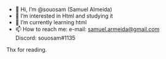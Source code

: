 - 👋 Hi, I’m @souosam (Samuel Almeida)
- 👀 I’m interested in Html and studying it
- 🌱 I’m currently learning html
- 📫 How to reach me: 
e-mail: samuel.armeida@gmail.com  
Discord: souosam#1135

Thx for reading. 

<!---
souosam/souosam is a ✨ special ✨ repository because its `README.md` (this file) appears on your GitHub profile.
You can click the Preview link to take a look at your changes.
--->
